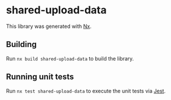 # shared-upload-data

This library was generated with [Nx](https://nx.dev).

## Building

Run `nx build shared-upload-data` to build the library.

## Running unit tests

Run `nx test shared-upload-data` to execute the unit tests via [Jest](https://jestjs.io).
